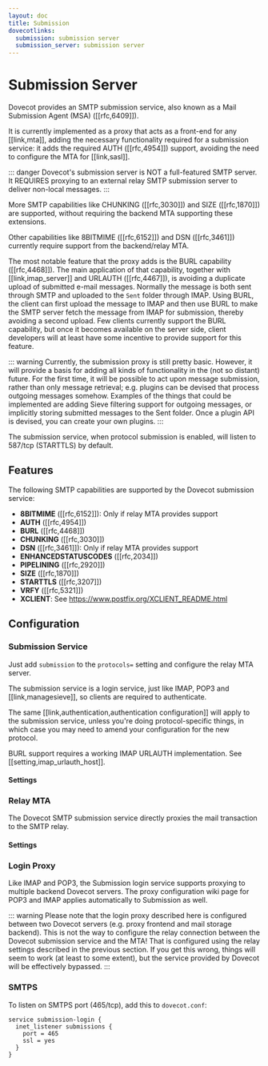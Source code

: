 ```yaml
---
layout: doc
title: Submission
dovecotlinks:
  submission: submission server
  submission_server: submission server
---
```


# Submission Server

Dovecot provides an SMTP submission service, also known as a Mail
Submission Agent (MSA) ([[rfc,6409]]).

It is currently implemented as a proxy that acts as a front-end for any
[[link,mta]], adding the necessary functionality required for a submission
service: it adds the required AUTH ([[rfc,4954]]) support, avoiding
the need to configure the MTA for [[link,sasl]].

::: danger
Dovecot's submission server is NOT a full-featured SMTP server. It REQUIRES
proxying to an external relay SMTP submission server to deliver non-local
messages.
:::

More SMTP capabilities like CHUNKING ([[rfc,3030]]) and SIZE ([[rfc,1870]])
are supported, without requiring the backend MTA supporting these extensions.

Other capabilities like 8BITMIME ([[rfc,6152]]) and DSN ([[rfc,3461]])
currently require support from the backend/relay MTA.

The most notable feature that the proxy adds is the BURL capability
([[rfc,4468]]). The main application of that capability, together with
[[link,imap_server]] and URLAUTH ([[rfc,4467]]), is avoiding a duplicate
upload of submitted e-mail messages. Normally the message is both sent
through SMTP and uploaded to the `Sent` folder through IMAP. Using BURL,
the client can first upload the message to IMAP and then use BURL to make
the SMTP server fetch the message from IMAP for submission, thereby
avoiding a second upload. Few clients currently support the BURL
capability, but once it becomes available on the server side, client
developers will at least have some incentive to provide support for
this feature.

::: warning
Currently, the submission proxy is still pretty basic. However, it will
provide a basis for adding all kinds of functionality in the (not so distant)
future. For the first time, it will be possible to act upon message
submission, rather than only message retrieval; e.g. plugins can be devised
that process outgoing messages somehow. Examples of the things that could be
implemented are adding Sieve filtering support for outgoing messages, or
implicitly storing submitted messages to the Sent folder. Once a plugin API
is devised, you can create your own plugins.
:::

The submission service, when protocol submission is enabled, will listen to
587/tcp (STARTTLS) by default.

## Features

The following SMTP capabilities are supported by the Dovecot submission
service:

* **8BITMIME** ([[rfc,6152]]): Only if relay MTA provides support
* **AUTH** ([[rfc,4954]])
* **BURL** ([[rfc,4468]])
* **CHUNKING** ([[rfc,3030]])
* **DSN** ([[rfc,3461]]): Only if relay MTA provides support
* **ENHANCEDSTATUSCODES** ([[rfc,2034]])
* **PIPELINING** ([[rfc,2920]])
* **SIZE** ([[rfc,1870]])
* **STARTTLS** ([[rfc,3207]])
* **VRFY** ([[rfc,5321]])
* **XCLIENT**: See https://www.postfix.org/XCLIENT_README.html

## Configuration

### Submission Service

Just add `submission` to the `protocols=` setting and configure the relay
MTA server.

The submission service is a login service, just like IMAP, POP3 and
[[link,managesieve]], so clients are required to authenticate.

The same [[link,authentication,authentication configuration]] will apply to
the submission service, unless you're doing protocol-specific things,
in which case you may need to amend your configuration for the new protocol.

BURL support requires a working IMAP URLAUTH implementation. See
[[setting,imap_urlauth_host]].

#### Settings

<SettingsComponent tag="submission" />

### Relay MTA

The Dovecot SMTP submission service directly proxies the mail transaction to
the SMTP relay.

#### Settings

<SettingsComponent tag="submission_relay" />

### Login Proxy

Like IMAP and POP3, the Submission login service supports proxying to multiple
backend Dovecot servers. The proxy configuration wiki page for POP3 and IMAP
applies automatically to Submission as well.

::: warning
Please note that the login proxy described here is configured between two
Dovecot servers (e.g. proxy frontend and mail storage backend). This is
not the way to configure the relay connection between the Dovecot submission
service and the MTA! That is configured using the relay settings described in
the previous section. If you get this wrong, things will seem to work (at
least to some extent), but the service provided by Dovecot will be
effectively bypassed.
:::

### SMTPS

To listen on SMTPS port (465/tcp), add this to `dovecot.conf`:

```
service submission-login {
  inet_listener submissions {
    port = 465
    ssl = yes
  }
}
```
